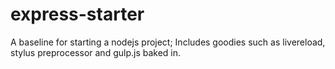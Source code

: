 # express-starter
A baseline for starting a nodejs project; Includes goodies such as livereload,
stylus preprocessor and gulp.js baked in.
